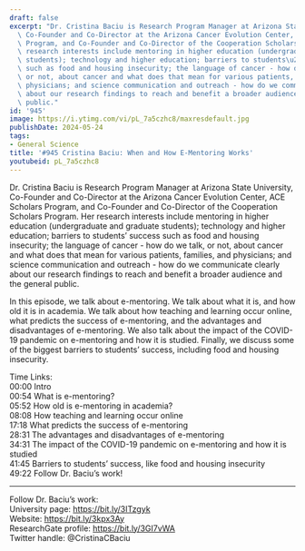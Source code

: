 ```yaml
---
draft: false
excerpt: "Dr. Cristina Baciu is Research Program Manager at Arizona State University,\
  \ Co-Founder and Co-Director at the Arizona Cancer Evolution Center, ACE Scholars\
  \ Program, and Co-Founder and Co-Director of the Cooperation Scholars Program. Her\
  \ research interests include mentoring in higher education (undergraduate and graduate\
  \ students); technology and higher education; barriers to students\u2019 success\
  \ such as food and housing insecurity; the language of cancer - how do we talk,\
  \ or not, about cancer and what does that mean for various patients, families, and\
  \ physicians; and science communication and outreach - how do we communicate clearly\
  \ about our research findings to reach and benefit a broader audience and the general\
  \ public."
id: '945'
image: https://i.ytimg.com/vi/pL_7a5czhc8/maxresdefault.jpg
publishDate: 2024-05-24
tags:
- General Science
title: '#945 Cristina Baciu: When and How E-Mentoring Works'
youtubeid: pL_7a5czhc8
---
```

<div class="timelinks">

Dr. Cristina Baciu is Research Program Manager at Arizona State University, Co-Founder and Co-Director at the Arizona Cancer Evolution Center, ACE Scholars Program, and Co-Founder and Co-Director of the Cooperation Scholars Program. Her research interests include mentoring in higher education (undergraduate and graduate students); technology and higher education; barriers to students’ success such as food and housing insecurity; the language of cancer - how do we talk, or not, about cancer and what does that mean for various patients, families, and physicians; and science communication and outreach - how do we communicate clearly about our research findings to reach and benefit a broader audience and the general public.

In this episode, we talk about e-mentoring. We talk about what it is, and how old it is in academia. We talk about how teaching and learning occur online, what predicts the success of e-mentoring, and the advantages and disadvantages of e-mentoring. We also talk about the impact of the COVID-19 pandemic on e-mentoring and how it is studied. Finally, we discuss some of the biggest barriers to students’ success, including food and housing insecurity.

Time Links:  
<time>00:00</time> Intro  
<time>00:54</time> What is e-mentoring?  
<time>05:52</time> How old is e-mentoring in academia?  
<time>08:08</time> How teaching and learning occur online  
<time>17:18</time> What predicts the success of e-mentoring  
<time>28:31</time> The advantages and disadvantages of e-mentoring  
<time>34:31</time> The impact of the COVID-19 pandemic on e-mentoring and how it is studied  
<time>41:45</time> Barriers to students’ success, like food and housing insecurity  
<time>49:22</time> Follow Dr. Baciu’s work!

---

Follow Dr. Baciu’s work:  
University page: https://bit.ly/3ITzgyk  
Website: https://bit.ly/3kpx3Ay  
ResearchGate profile: https://bit.ly/3GI7vWA  
Twitter handle: @CristinaCBaciu
</div>

